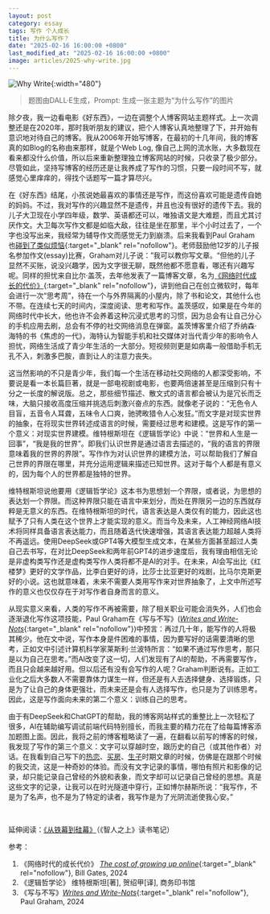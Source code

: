 ```yaml
---
layout: post
category: essay
tags: 写作 个人成长
title: 为什么写作？
date: "2025-02-16 16:00:00 +0800"
last_modified_at: "2025-02-16 16:00:00 +0800"
image: articles/2025-why-write.jpg
---
```


![Why Write]({{site.images_baseurl}}/articles/2025-why-write.jpg){:width="480"}
> 题图由DALL·E生成，Prompt: 生成一张主题为“为什么写作”的图片

除夕夜，我一边看电影《好东西》，一边在调整个人博客网站主题样式。上一次调整还是在2020年，那时我听朋友的建议，把个人博客认真地整理了下，并开始有意识地对待自己的博客。我从2006年开始写博客，在最初的十几年间，我的博客真的如Blog的名称由来那样，就是个Web Log, 像自己上网的流水账，大多数现在看来都没什么价值，所以后来重新整理独立博客网站的时候，只收录了极少部分。尽管如此，坚持写博客的经历还是让我养成了写作的习惯，只要一段时间不写，就感觉心里痒痒的，得找个话题写一篇才算尽兴。

在《好东西》结尾，小孩说她最喜欢的事情还是写作，而这份喜欢可能是遗传自她的妈妈。不过，我对写作的兴趣显然不是遗传，并且也没有很好的遗传下去。我的儿子大卫现在小学四年级，数学、英语都还可以，唯独语文是大难题，而且尤其讨厌作文。大卫每次写作文都是如临大敌，往往是坐在那里，半个小时过去了，一个字也没写出来，我经常为辅导作文而感觉无力到崩溃。后来我看到Paul Graham也[碰到了类似烦恼](https://x.com/paulg/status/1846856466319176187){:target="\_blank" rel="nofollow"}。老师鼓励他12岁的儿子报名参加作文(essay)比赛，Graham对儿子说：”我可以教你写文章。“但他的儿子显然不买账，说没兴趣学，因为文字很无聊，既然他都不愿意看，哪还有兴趣写呢。同样的担忧来自比尔·盖茨，去年他发表了一篇博客文章，名为[《网络时代成长的代价》](https://mp.weixin.qq.com/s?__biz=MzI4MjU0MDcwOA%3D%3D&mid=2247489511&idx=1&sn=15289bde4eb50c03779325361b68e1c1&scene=45#wechat_redirect){:target="\_blank" rel="nofollow"}，讲到他自己在创立微软时，每年会进行一次“思考周”，待在一个与外界隔离的小屋内，除了书和论文，其他什么也不带。在连续七天的时间内，深度阅读、思考和写作。盖茨感叹，如果是在今年的网络时代中长大，他也许不会养着这种沉浸式思考的习惯，因为总会有让自己分心的手机应用去刷，总会有不停的社交网络消息在弹窗。盖茨博客里介绍了乔纳森·海特的书《焦虑的一代》，海特认为智能手机和社交媒体对当代青少年的影响令人担忧，网络生活成了青少年生活的一大部分。短视频则更是如病毒一般借助手机无孔不入，刺激多巴胺，直到让人的注意力丧失。

这当然影响的不只是青少年，我们每一个生活在移动社交网络的人都深受影响，不要说是看一本长篇巨著，就是一部电视剧或电影，也要两倍速甚至是压缩到只有十分之一长度的解说版。总之，那些细节描述、散文式的语言都会被认为是冗长而乏味，大脑只接收高度压缩并挑选后刺激兴奋点的东西。就像老子说的：“无色令人目盲，五音令人耳聋，五味令人口爽，驰骋畋猎令人心发狂。”而文字是对现实世界的抽象，在将现实世界转述成语言的时候，需要经过思考和建模。这是写作的第一个意义：对现实世界建模。维特根斯坦在《逻辑哲学论》中说：“世界和人生是一回事”，“我是我的世界”。即我们认识世界是通过语言去描述的，“我的语言的界限意味着我的世界的界限”。写作作为对认识世界的建模方法，可以帮助我们了解自己世界的界限在哪里，并充分运用逻辑来描述已知世界。这对于每个人都是有意义的，因为每个人的世界都是独特的世界。

维特根斯坦说他要用《逻辑哲学论》这本书为思想划一个界限，或者说，为思想的表达划一个界限。而这种界限只能在语言中来划分，而处在界限另一边的东西就存粹是无意义的东西。在维特根斯坦的时代，语言表达是人类仅有的能力，因此这也赋予了只有人类在这个世界上才能实现的意义。而当今及未来，人工神经网络AI技术将同样具备语言表达能力，而且随着迭代快速增强，其语言表达能力超越人类将不再遥远。使用DeepSeek或GPT4等大模型生成文本，在某些方面甚至超过人类自己去书写，在对比DeepSeek和两年前GPT4的进步速度后，我有理由相信无论是非虚构类写作还是虚构类写作人类将都不是AI的对手。在未来，AI会写出比《红楼梦》更好的文学作品，比李白更好的诗，比莎士比亚更好的戏剧，比马尔克斯更好的小说。这也就意味着，未来不需要人类用写作来对世界抽象了，上文中所述写作的意义也仅仅存在于对写作者自身而言的意义。

从现实意义来看，人类的写作不再被需要，除了相关职业可能会消失外，人们也会逐渐退化写作这项技能，Paul Graham在《写与不写》([*Writes and Write-Nots*](https://www.paulgraham.com/writes.html){:target="\_blank" rel="nofollow"})中预言：再过几十年，能写作的人将极其稀少。他在文中说，写作本身是件困难的事情，因为要写好的话需要清晰的思考，正如文中引述计算机科学家莱斯利·兰波特所言：“如果不通过写作思考，那只是以为自己在思考。”而AI改变了这一切，人们发现有了AI的帮助，不再需要写作，而且只会越来越好用。但以后还有没有会写作的人呢？Graham判断说有。正如工业化之后大多数人不需要靠体力谋生一样，但还是有人去选择健身、选择锻炼，只是为了让自己的身体更强壮，而未来还是会有人选择写作，也只是为了训练思考。因此，这是写作面向未来的第二个意义：训练自己的思考。

由于有DeepSeek和ChatGPT的帮助，我的博客网站样式的重整比上一次轻松了很多，AI在辅助编写调试前端代码特别擅长，而我主要的精力花在了给每篇博客添加题图上面。因此，我将之前的博客粗略读了一遍，在翻看以前写的博客的时候，我发现了写作的第三个意义：文字可以穿越时空，跟历史的自己（或其他作者）对话。在我看到自己写下的[热恋](/articles/i-am-lisa)、[买房](/articles/buying-property)、[生子](/articles/paternity)时期文章的时候，仿佛是在跟那个时候的我交流，这是一种奇妙的体验。而没有文字记录的事情，哪怕有照片和影像的记录，却只能记录自己曾经的外貌和表象，而文字却可以记录自己曾经的思想。真是这些文字的记录，让我可以在时光隧道中穿行，正如博尔赫斯所说：“我写作，不是为了名声，也不是为了特定的读者，我写作是为了光阴流逝使我心安。”

<br/>

延伸阅读：[《从铁幕到硅幕》](/articles/the-silicon-curtain)（《智人之上》读书笔记）

参考：
1. 《网络时代的成长代价》 [*The cost of growing up online*](https://www.gatesnotes.com/books/books-home-topic/reader/the-anxious-generation){:target="\_blank" rel="nofollow"}, Bill Gates, 2024
2. 《逻辑哲学论》 维特根斯坦[著], 贺绍甲[译], 商务印书馆
3. 《写与不写》[*Writes and Write-Nots*](https://www.paulgraham.com/writes.html){:target="\_blank" rel="nofollow"}, Paul Graham, 2024

